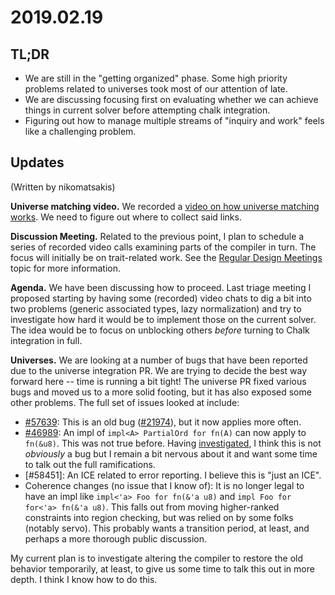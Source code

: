 # 2019.02.19

## TL;DR

- We are still in the "getting organized" phase. Some high priority
  problems related to universes took most of our attention of late.
- We are discussing focusing first on evaluating whether we can
  achieve things in current solver before attempting chalk
  integration.
- Figuring out how to manage multiple streams of "inquiry and work"
  feels like a challenging problem.

## Updates

(Written by nikomatsakis)

**Universe matching video.** We recorded a [video on how universe
matching works]. We need to figure out where to collect said links.

[video on how universe matching works]: https://www.youtube.com/watch?v=iV1Z0xYXkck&feature=youtu.be

**Discussion Meeting.** Related to the previous point, I plan to
schedule a series of recorded video calls examining parts of the
compiler in turn. The focus will initially be on trait-related work.
See the [Regular Design Meetings] topic for more information.

[Regular Design Meetings]: https://rust-lang.zulipchat.com/#narrow/stream/144729-t-compiler.2Fwg-traits/topic/Idea.3A.20Regular.20Design.20Meetings

**Agenda.** We have been discussing how to proceed. Last triage
meeting I proposed starting by having some (recorded) video chats to
dig a bit into two problems (generic associated types, lazy
normalization) and try to investigate how hard it would be to
implement those on the current solver. The idea would be to focus on
unblocking others *before* turning to Chalk integration in full.

**Universes.** We are looking at a number of bugs that have been
reported due to the universe integration PR. We are trying to decide
the best way forward here -- time is running a bit tight! The universe
PR fixed various bugs and moved us to a more solid footing, but it has
also exposed some other problems. The full set of issues looked at
include:

- [#57639]: This is an old bug ([#21974]), but it now applies more often.
- [#46989]: An impl of `impl<A> PartialOrd for fn(A)` can now apply to
  `fn(&u8)`. This was not true before. Having [investigated][], I
  think this is not *obviously* a bug but I remain a bit nervous about
  it and want some time to talk out the full
  ramifications.
- [#58451]: An ICE related to error reporting. I believe this is "just
  an ICE".
- Coherence changes (no issue that I know of): It is no longer legal
  to have an impl like `impl<'a> Foo for fn(&'a u8)` and `impl Foo for
  for<'a> fn(&'a u8)`. This falls out from moving higher-ranked
  constraints into region checking, but was relied on by some folks
  (notably servo). This probably wants a transition period, at least,
  and perhaps a more thorough public discussion.

[investigated]: https://rust-lang.zulipchat.com/#narrow/stream/144729-t-compiler.2Fwg-traits/topic/.2346989.20fn.20pointers.20and.20universes/near/158650807
[#21974]: https://github.com/rust-lang/rust/issues/21974
[#57639]: https://github.com/rust-lang/rust/issues/57639
[#46989]: https://github.com/rust-lang/rust/issues/46989

My current plan is to investigate altering the compiler to restore the old
behavior temporarily, at least, to give us some time to talk this out in more
depth. I think I know how to do this.
